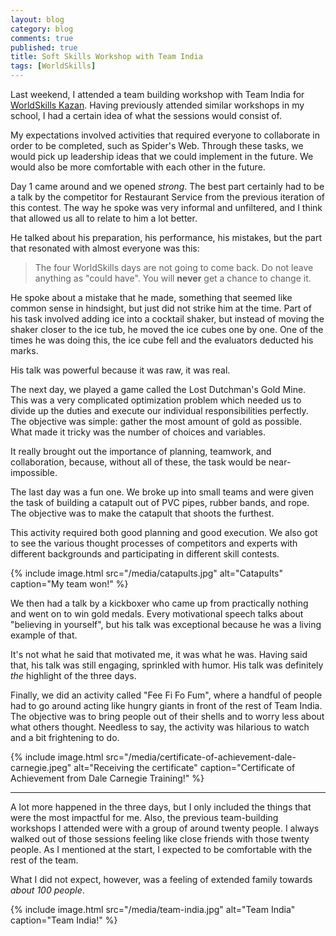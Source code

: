 ```yaml
---
layout: blog
category: blog
comments: true
published: true
title: Soft Skills Workshop with Team India
tags: [WorldSkills]
---
```


Last weekend, I attended a team building workshop with Team India for [WorldSkills Kazan](https://worldskills2019.com/en/). Having previously attended similar workshops in my school, I had a certain idea of what the sessions would consist of.

My expectations involved activities that required everyone to collaborate in order to be completed, such as Spider's Web. Through these tasks, we would pick up leadership ideas that we could implement in the future. We would also be more comfortable with each other in the future.

Day 1 came around and we opened _strong_. The best part certainly had to be a talk by the competitor for Restaurant Service from the previous iteration of this contest. The way he spoke was very informal and unfiltered, and I think that allowed us all to relate to him a lot better.

He talked about his preparation, his performance, his mistakes, but the part that resonated with almost everyone was this:

> The four WorldSkills days are not going to come back. Do not leave anything as "could have". You will **never** get a chance to change it.

He spoke about a mistake that he made, something that seemed like common sense in hindsight, but just did not strike him at the time. Part of his task involved adding ice into a cocktail shaker, but instead of moving the shaker closer to the ice tub, he moved the ice cubes one by one. One of the times he was doing this, the ice cube fell and the evaluators deducted his marks.

His talk was powerful because it was raw, it was real.

The next day, we played a game called the Lost Dutchman's Gold Mine. This was a very complicated optimization problem which needed us to divide up the duties and execute our individual responsibilities perfectly. The objective was simple: gather the most amount of gold as possible. What made it tricky was the number of choices and variables.

It really brought out the importance of planning, teamwork, and collaboration, because, without all of these, the task would be near-impossible.

The last day was a fun one. We broke up into small teams and were given the task of building a catapult out of PVC pipes, rubber bands, and rope. The objective was to make the catapult that shoots the furthest.

This activity required both good planning and good execution. We also got to see the various thought processes of competitors and experts with different backgrounds and participating in different skill contests.

{% include image.html
src="/media/catapults.jpg"
alt="Catapults"
caption="My team won!"
%}

We then had a talk by a kickboxer who came up from practically nothing and went on to win gold medals. Every motivational speech talks about "believing in yourself", but his talk was exceptional because he was a living example of that.

It's not what he said that motivated me, it was what he was. Having said that, his talk was still engaging, sprinkled with humor. His talk was definitely _the_ highlight of the three days.

Finally, we did an activity called "Fee Fi Fo Fum", where a handful of people had to go around acting like hungry giants in front of the rest of Team India. The objective was to bring people out of their shells and to worry less about what others thought. Needless to say, the activity was hilarious to watch and a bit frightening to do.

{% include image.html
src="/media/certificate-of-achievement-dale-carnegie.jpeg"
alt="Receiving the certificate"
caption="Certificate of Achievement from Dale Carnegie Training!"
%}

---

A lot more happened in the three days, but I only included the things that were the most impactful for me. Also, the previous team-building workshops I attended were with a group of around twenty people. I always walked out of those sessions feeling like close friends with those twenty people. As I mentioned at the start, I expected to be comfortable with the rest of the team.

What I did not expect, however, was a feeling of extended family towards _about 100 people_.

{% include image.html
src="/media/team-india.jpg"
alt="Team India"
caption="Team India!"
%}